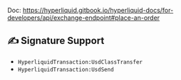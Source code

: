 Doc: https://hyperliquid.gitbook.io/hyperliquid-docs/for-developers/api/exchange-endpoint#place-an-order
## ✍️ Signature Support
- `HyperliquidTransaction:UsdClassTransfer`
- `HyperliquidTransaction:UsdSend`
